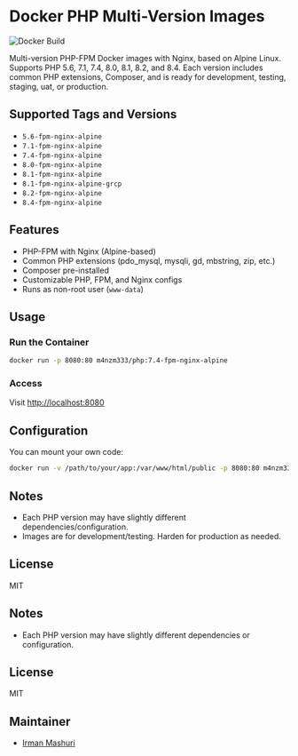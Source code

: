
# Docker PHP Multi-Version Images

![Docker Build](https://img.shields.io/badge/build-passing-brightgreen)

Multi-version PHP-FPM Docker images with Nginx, based on Alpine Linux. Supports PHP 5.6, 7.1, 7.4, 8.0, 8.1, 8.2, and 8.4. Each version includes common PHP extensions, Composer, and is ready for development, testing, staging, uat, or production.

## Supported Tags and Versions

- `5.6-fpm-nginx-alpine`
- `7.1-fpm-nginx-alpine`
- `7.4-fpm-nginx-alpine`
- `8.0-fpm-nginx-alpine`
- `8.1-fpm-nginx-alpine`
- `8.1-fpm-nginx-alpine-grcp`
- `8.2-fpm-nginx-alpine`
- `8.4-fpm-nginx-alpine`

## Features

- PHP-FPM with Nginx (Alpine-based)
- Common PHP extensions (pdo_mysql, mysqli, gd, mbstring, zip, etc.)
- Composer pre-installed
- Customizable PHP, FPM, and Nginx configs
- Runs as non-root user (`www-data`)

## Usage

### Run the Container

```bash
docker run -p 8080:80 m4nzm333/php:7.4-fpm-nginx-alpine
```

### Access

Visit [http://localhost:8080](http://localhost:8080)

## Configuration
You can mount your own code:

```bash
docker run -v /path/to/your/app:/var/www/html/public -p 8080:80 m4nzm333/php:7.4-fpm-nginx-alpine
```

## Notes

- Each PHP version may have slightly different dependencies/configuration.
- Images are for development/testing. Harden for production as needed.

## License

MIT

## Notes
- Each PHP version may have slightly different dependencies or configuration.

## License
MIT

## Maintainer
- [Irman Mashuri](https://github.com/m4nzm333)
